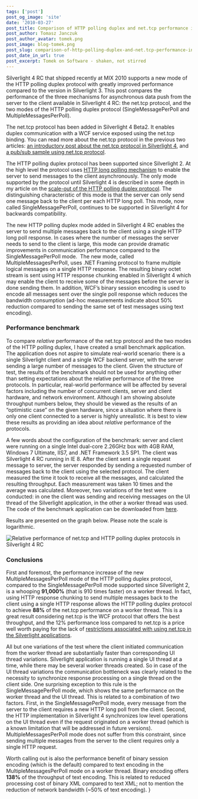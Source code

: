 ```yaml
---
tags: ['post']
post_og_image: 'site'
date: '2010-03-27'  
post_title: Comparison of HTTP polling duplex and net.tcp performance in Silverlight 4 RC
post_author: Tomasz Janczuk
post_author_avatar: tomek.png
post_image: blog-tomek.png
post_slug: comparison-of-http-polling-duplex-and-net.tcp-performance-in-silverlight-4-rc
post_date_in_url: true
post_excerpt: Tomek on Software - shaken, not stirred
---
```





Silverlight 4 RC that shipped recently at MIX 2010 supports a new mode of the HTTP polling duplex protocol with greatly improved performance compared to the version in Silverlight 3. This post compares the performance of the three mechanisms for asynchronous data push from the server to the client available in Silverlight 4 RC: the net.tcp protocol, and the two modes of the HTTP polling duplex protocol (SingleMessagePerPoll and MultipleMessagesPerPoll).   

The net.tcp protocol has been added in Silverlight 4 Beta2. It enables duplex communication with a WCF service exposed using the net.tcp binding. You can read more about the net.tcp protocol in the previous two articles: [an introductory post about the net.tcp protocol in Silverlight 4](http://tomasz.janczuk.org/2009/11/wcf-nettcp-protocol-in-silverlight-4.html), and  [a pub/sub sample using net.tcp protocol](http://tomasz.janczuk.org/2009/11/pubsub-sample-with-wcf-nettcp-protocol.html).   

The HTTP polling duplex protocol has been supported since Silverlight 2. At the high level the protocol uses [HTTP long polling mechanism](http://en.wikipedia.org/wiki/Push_technology) to enable the server to send messages to the client asynchronously. The only mode supported by the protocol until Silverlight 4 is described in some depth in my article on the [scale-out of the HTTP polling duplex protocol](http://tomasz.janczuk.org/2009/09/scale-out-of-silverlight-http-polling.html). The distinguishing characteristic of this mode is that the server can only send one message back to the client per each HTTP long poll. This mode, now called SingleMessagePerPoll, continues to be supported in Silverlight 4 for backwards compatibility.   

The new HTTP polling duplex mode added in Silverlight 4 RC enables the server to send multiple messages back to the client using a single HTTP long poll response. In cases where the number of messages the server needs to send to the client is large, this mode can provide dramatic improvements in communication performance compared to the SingleMessagePerPoll mode.  The new mode, called MultipleMessagesPerPoll, uses .NET Framing protocol to frame multiple logical messages on a single HTTP response. The resulting binary octet stream is sent using HTTP response chunking enabled in Silverlight 4 which may enable the client to receive some of the messages before the server is done sending them. In addition, WCF’s binary session encoding is used to encode all messages sent over the single poll response which reduces the bandwidth consumption (ad-hoc measurements indicate about 50% reduction compared to sending the same set of test messages using text encoding).    

### Performance benchmark  

To compare *relative* performance of the net.tcp protocol and the two modes of the HTTP polling duplex, I have created a small benchmark application. The application does not aspire to simulate real-world scenario: there is a single Silverlight client and a single WCF backend server, with the server sending a large number of messages to the client. Given the structure of test, the results of the benchmark should not be used for anything other than setting expectations about the relative performance of the three protocols. In particular, real-world performance will be affected by several factors including the number of concurrent clients, server and client hardware, and network environment. Although I am showing absolute throughput numbers below, they should be viewed as the results of an “optimistic case” on the given hardware, since a situation where there is only one client connected to a server is highly unrealistic. It is best to view these results as providing an idea about *relative* performance of the protocols.   

A few words about the configuration of the benchmark: server and client were running on a single Intel dual-core 2.26GHz box with 4GB RAM, Windows 7 Ultimate, IIS7, and .NET Framework 3.5 SP1. The client was Silverlight 4 RC running in IE 8. After the client sent a single request message to server, the server responded by sending a requested number of messages back to the client using the selected protocol. The client measured the time it took to receive all the messages, and calculated the resulting throughput. Each measurement was taken 10 times and the average was calculated. Moreover, two variations of the test were conducted: in one the client was sending and receiving messages on the UI thread of the Silverlight application, in the other a worker thread was used. The code of the benchmark application can be downloaded from [here](http://janczuk.org/code/samples/nettcpperf.zip).   

Results are presented on the graph below. Please note the scale is logarithmic.   

 ![Relative performance of net.tcp and HTTP polling duplex protocols in Silverlight 4 RC](http://lh5.ggpht.com/_NUp_nWDyyvI/S66W5M7y7YI/AAAAAAAABTI/s0OS8hRPcUk/image_thumb2.png?imgmax=800)  

### Conclusions  

First and foremost, the performance increase of the new MultipleMessagesPerPoll mode of the HTTP polling duplex protocol, compared to the SingleMessagePerPoll mode supported since Silverlight 2, is a whooping **91,000%** (that is 910 times faster) on a worker thread. In fact, using HTTP response chunking to send multiple messages back to the client using a single HTTP response allows the HTTP polling duplex protocol to achieve **88%** of the net.tcp performance on a worker thread. This is a great result considering net.tcp is the WCF protocol that offers the best throughput, and the 12% performance loss compared to net.tcp is a price well worth paying for the lack of [restrictions associated with using net.tcp in the Silverlight applications](http://tomasz.janczuk.org/2009/11/wcf-nettcp-protocol-in-silverlight-4.html).   

All but one variations of the test where the client initiated communication from the worker thread are substantially faster than corresponding UI thread variations. Silverlight application is running a single UI thread at a time, while there may be several worker threads created. So in case of the UI thread variations the communication bottleneck was clearly related to the necessity to synchronize response processing on a single thread on the client side. One surprising exception to this rule is the SingleMessagePerPoll mode, which shows the same performance on the worker thread and the UI thread. This is related to a combination of two factors. First, in the SingleMessagePerPoll mode, every message from the server to the client requires a new HTTP long poll from the client. Second, the HTTP implementation in Silverlight 4 synchronizes low level operations on the UI thread even if the request originated on a worker thread (which is a known limitation that will be addressed in future versions). MultipleMessagesPerPoll mode does not suffer from this constraint, since sending multiple messages from the server to the client requires only a single HTTP request.   

Worth calling out is also the performance benefit of binary session encoding (which is the default) compared to text encoding in the MultipleMessagesPerPoll mode on a worker thread. Binary encoding offers **138%** of the throughput of text encoding. This is related to reduced processing cost of binary XML compared to text XML; not to mention the reduction of network bandwidth (~50% of text encoding).   }